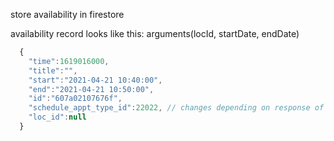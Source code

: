 store availability in firestore

availability record looks like this:
arguments(locId, startDate, endDate)

```js
  {
    "time":1619016000,
    "title":"",
    "start":"2021-04-21 10:40:00",
    "end":"2021-04-21 10:50:00",
    "id":"607a02107676f",
    "schedule_appt_type_id":22022, // changes depending on response of schedules?locId api
    "loc_id":null
  }
```
